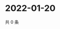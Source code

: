 # 2022-01-20

共 0 条

<!-- BEGIN WEIBO -->
<!-- 最后更新时间 Thu Jan 20 2022 08:59:32 GMT+0800 (China Standard Time) -->

<!-- END WEIBO -->

